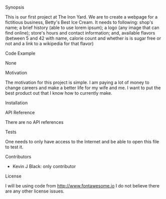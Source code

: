 Synopsis

This is our first project at The Iron Yard.  We are to create a webpage for a fictitious business, Betty's Best Ice Cream.  It needs to following:  shop's name; a brief history (able to use lorem ipsum); a logo (any image that can find online); store's hours and contact information; and, available flavors (between 5 and 42 with name, calorie count and whether is is sugar free or not and a link to a wikipedia for that flavor)

Code Example

None

Motivation

The motivation for this project is simple.  I am paying a lot of money to change careers and make a better life for my wife and me.  I want to put the best product out that I know how to currently make.

Installation


API Reference

There are no API references

Tests

One needs to only have access to the Internet and be able to open this file to test it.



Contributors

- Kevin J Black: only contributor


License

I will be using code from http://www.fontawesome.io  I do not believe there are any other license issues.

